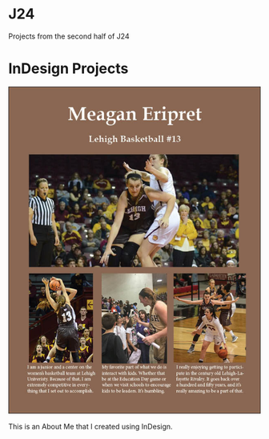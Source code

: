 # J24
Projects from the second half of J24



# InDesign Projects
![About Me](https://github.com/meaganeripret/J24/blob/master/InDesign%20about%20Me%20ME.jpg?raw=true)


This is an About Me that I created using InDesign. 
